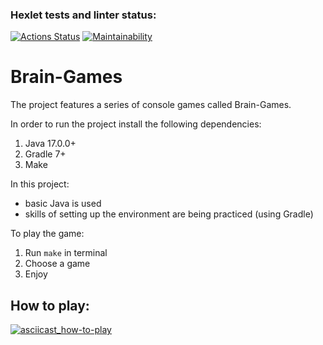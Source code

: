 ### Hexlet tests and linter status:
[![Actions Status](https://github.com/RIP-Peroni/java-project-61/workflows/hexlet-check/badge.svg)](https://github.com/RIP-Peroni/java-project-61/actions)
[![Maintainability](https://api.codeclimate.com/v1/badges/f9c388751304ef0f6b99/maintainability)](https://codeclimate.com/github/RIP-Peroni/java-project-61/maintainability)

# Brain-Games
The project features a series of console games called Brain-Games.

In order to run the project install the following dependencies:
1. Java 17.0.0+
2. Gradle 7+
3. Make

In this project:
* basic Java is used
* skills of setting up the environment are being practiced (using Gradle)

To play the game:
1. Run `make` in terminal
2. Choose a game
3. Enjoy

## How to play:
[![asciicast_how-to-play](https://asciinema.org/a/N3zUIKEKZYkK8ClUq5XEODYDL.png)](https://asciinema.org/a/N3zUIKEKZYkK8ClUq5XEODYDL)